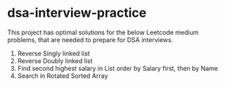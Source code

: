 # dsa-interview-practice
This project has optimal solutions for the below Leetcode medium problems, that are needed to prepare for DSA interviews. 

1. Reverse Singly linked list
2. Reverse Doubly linked list
3. Find second highest salary in List<Person> order by Salary first, then by Name
4. Search in Rotated Sorted Array
